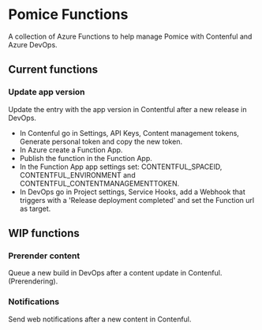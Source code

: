 # Pomice Functions

A collection of Azure Functions to help manage Pomice with Contenful and Azure DevOps.

## Current functions

### Update app version
Update the entry with the app version in Contentful after a new release in DevOps. 

- In Contenful go in Settings, API Keys, Content management tokens, Generate personal token and copy the new token.
- In Azure create a Function App.
- Publish the function in the Function App.
- In the Function App app settings set: CONTENTFUL_SPACEID, CONTENTFUL_ENVIRONMENT and CONTENTFUL_CONTENTMANAGEMENTTOKEN.
- In DevOps go in Project settings, Service Hooks, add a Webhook that triggers with a 'Release deployment completed' and set the Function url as target.

## WIP functions

### Prerender content
Queue a new build in DevOps after a content update in Contenful. (Prerendering).

### Notifications
Send web notifications after a new content in Contenful.
